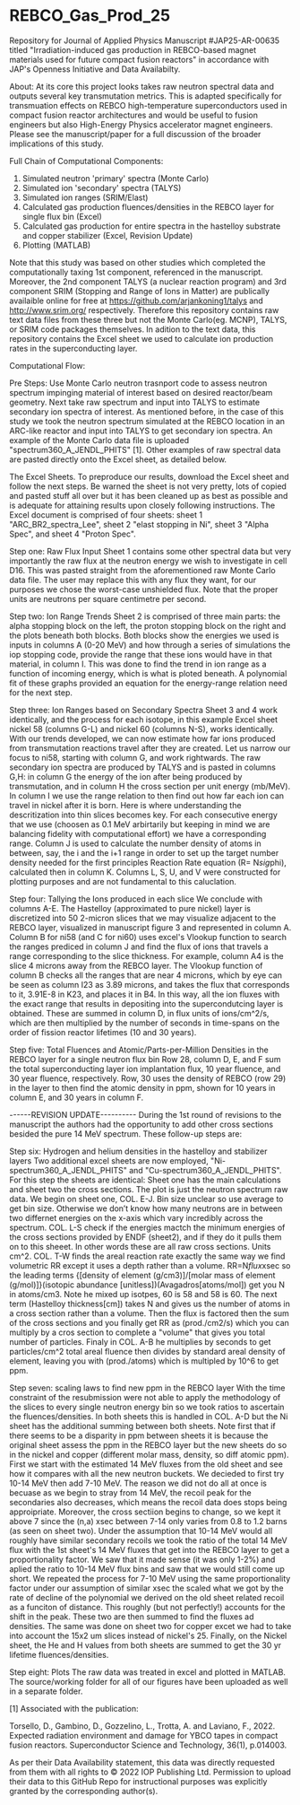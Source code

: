 # REBCO_Gas_Prod_25
Repository for Journal of Applied Physics Manuscript #JAP25-AR-00635 titled "Irradiation-induced gas production in REBCO-based magnet materials used for future compact fusion reactors" in accordance with JAP's Openness Initiative and Data Availabilty. 

About:
At its core this project looks takes raw neutron spectral data and outputs several key transmutation metrics. This is adapted specifically for transmuation effects on REBCO high-temperature superconductors used in compact fusion reactor architectures and would be useful to fusion engineers but also High-Energy Physics accelerator magnet engineers. Please see the manuscript/paper for a full discussion of the broader implications of this study. 

Full Chain of Computational Components:
1) Simulated neutron 'primary' spectra (Monte Carlo)
2) Simulated ion 'secondary' spectra (TALYS)
3) Simulated ion ranges (SRIM/Elast)
4) Calculated gas production fluences/densities in the REBCO layer for single flux bin (Excel)
5) Calculated gas production for entire spectra in the hastelloy substrate and copper stabilizer (Excel, Revision Update)
6) Plotting (MATLAB)

Note that this study was based on other studies which completed the computationally taxing 1st component, referenced in the manuscript. Moreover, the 2nd component TALYS (a nuclear reaction program) and 3rd component SRIM (Stopping and Range of Ions in Matter) are publically availaible online for free at https://github.com/arjankoning1/talys and http://www.srim.org/ respectively. Therefore this repository contains raw text data files from these three but not the Monte Carlo(eg. MCNP), TALYS, or SRIM code packages themselves. In adition to the text data, this repository contains the Excel sheet we used to calculate ion production rates in the superconducting layer.


Computational Flow:

Pre Steps: Use Monte Carlo neutron trasnport code to assess neutron spectrum impinging material of interest based on desired reactor/beam geometry. Next take raw spectrum and input into TALYS to estimate secondary ion spectra of interest. As mentioned before, in the case of this study we took the neutron spectrum simulated at the REBCO location in an ARC-like reactor and input into TALYS to get secondary ion spectra. An example of the Monte Carlo data file is uploaded "spectrum360_A_JENDL_PHITS" [1]. Other examples of raw spectral data are pasted directly onto the Excel sheet, as detailed below. 

The Excel Sheets.
To preproduce our results, download the Excel sheet and follow the next steps. Be warned the sheet is not very pretty, lots of copied and pasted stuff all over but it has been cleaned up as best as possible and is adequate for attaining results upon closely following instructions. The Excel document is comprised of four sheets: sheet 1 "ARC_BR2_spectra_Lee", sheet 2 "elast stopping in Ni", sheet 3 "Alpha Spec", and sheet 4 "Proton Spec". 

Step one: Raw Flux Input
Sheet 1 contains some other spectral data but very importantly the raw flux at the neutron energy we wish to investigate in cell D16. This was pasted straight from the aforementioned raw Monte Carlo data file. The user may replace this with any flux they want, for our purposes we chose the worst-case unshielded flux. Note that the proper units are neutrons per square centimetre per second.

Step two: Ion Range Trends
Sheet 2 is comprised of three main parts: the alpha stopping block on the left, the proton stopping block on the right and the plots beneath both blocks. Both blocks show the energies we used is inputs in columns A (0-20 MeV) and how through a series of simulations the iop stopping code, provide the range that these ions would have in that material, in column I. This was done to find the trend in ion range as a function of incoming energy, which is what is ploted beneath. A polynomial fit of these graphs provided an equation for the energy-range relation need for the next step.

Step three: Ion Ranges based on Secondary Spectra
Sheet 3 and 4 work identically, and the process for each isotope, in this example Excel sheet nickel 58 (columns G-L) and nickel 60 (columns N-S), works identically. With our trends developed, we can now estimate how far ions produced from transmutation reactions travel after they are created. Let us narrow our focus to ni58, starting with column G, and work rightwards. The raw secondary ion spectra are produced by TALYS and is pasted in columns G,H: in column G the energy of the ion after being produced by transmutation, and in column H the cross section per unit energy (mb/MeV). In column I we use the range relation to then find out how far each ion can travel in nickel after it is born. Here is where understanding the descritization into thin slices becomes key. For each consecutive energy that we use (choosen as 0.1 MeV arbirtarily but keeping in mind we are balancing fidelity with computational effort) we have a corresponding range. Column J is used to calculate the number density of atoms in between, say, the i and the i+1 range in order to set up the target number density needed for the first principles Reaction Rate equation (R= N*sig*phi), calculated then in column K. Columns L, S, U, and V were constructed for plotting purposes and are not fundamental to this caluclation.

Step four: Tallying the Ions produced in each slice
We conclude with columns A-E. The Hastelloy (approximated to pure nickel) layer is discretized into 50 2-micron slices that we may visualize adjacent to the REBCO layer, visualized in manuscript figure 3 and represented in column A. Column B for ni58 (and C for ni60) uses excel's Vlookup function to search the ranges prediced in column J and find the flux of ions that travels a range corresponding to the slice thickness. For example, column A4 is the slice 4 microns away from the REBCO layer. The Vlookup function of column B checks all the ranges that are near 4 microns, which by eye can be seen as column I23 as 3.89 microns, and takes the flux that corresponds to it, 3.91E-8 in K23, and places it in B4. In this way, all the ion fluxes with the exact range that results in depositing into the supercondutcing layer is obtained. These are summed in column D, in flux units of ions/cm^2/s, which are then multiplied by the number of seconds in time-spans on the order of fission reactor lifetimes (10 and 30 years).

Step five: Total Fluences and Atomic/Parts-per-Million Densities in the REBCO layer for a single neutron flux bin 
Row 28, column D, E, and F sum the total superconducting layer ion implantation flux, 10 year fluence, and 30 year fluence, respectively. Row, 30 uses the density of REBCO (row 29) in the layer to then find the atomic density in ppm, shown for 10 years in column E, and 30 years in column F. 

------REVISION UPDATE----------
During the 1st round of revisions to the manuscript the authors had the opportunity to add other cross sections besided the pure 14 MeV spectrum. These follow-up steps are:

Step six: Hydrogen and helium densities in the hastelloy and stabilizer layers
Two additional excel sheets are now employed, "Ni-spectrum360_A_JENDL_PHITS" and "Cu-spectrum360_A_JENDL_PHITS". For this step the sheets are identical: Sheet one has the main calculations and sheet two the cross sections. The plot is just the neutron spectrum raw data. We begin on sheet one, COL. E-J. Bin size unclear so use average to get bin size. Otherwise we don’t know how many neutrons are in between two differnet energies on the x-axis which vary incredibly across the spectrum. COL. L-S check if the energies mactch the minimum energies of the cross sections provided by ENDF (sheet2), and if they do it pulls them on to this sheeet. In other words these are all raw cross sections. Units cm^2. COL. T-W finds the areal reaction rate  exactly the same way we find volumetric RR except it uses a depth rather than a volume. RR=N*flux*xsec so the leading terms {[density of element (g/cm3)]/[molar mass of element (g/mol)]}(isotopic abundance [unitless])(Avagadros[atoms/mol]) get you N in atoms/cm3. Note he mixed up isotpes, 60 is 58 and 58 is 60. The next term (Hastelloy thickness[cm]) takes N and gives us the number of atoms in a cross section rather than a volume. Then the flux is factored then the sum of the cross sections and you finally get RR as (prod./cm2/s) which you can multiply by a cros section to complete a "volume" that gives you total number of particles. Finaly in COL. A-B he multiplies by seconds to get particles/cm^2 total areal fluence then divides by standard areal density of element, leaving you with (prod./atoms) which is multipled by 10^6 to get ppm. 

Step seven: scaling laws to find new ppm in the REBCO layer
With the time constraint of the resubmission were not able to apply the methodology of the slices to every single neutron energy bin so we took ratios to ascertain the fluences/densities. In both sheets this is handled in COL. A-D but the Ni sheet has the additional summing between both sheets. Note first that if there seems to be a disparity in ppm between sheets it is because the original sheet assess the ppm in the REBCO layer but the new sheets do so in the nickel and copper (different molar mass, density, so diff atomic ppm). First we start with the estimated 14 MeV fluxes from the old sheet and see how it compares with all the new neutron buckets. We decieded to first try 10-14 MeV then add 7-10 MeV. The reason we did not do all at once is becuase as we begin to stray from 14 MeV, the recoil peak for the secondaries also decreases, which means the recoil data does stops being approipriate. Moreover, the cross sectiion begins to change, so we kept it above 7 since the (n,a) xsec between 7-14 only varies from 0.8 to 1.2 barns (as seen on sheet two). Under the assumption that 10-14 MeV would all roughly have similar secondary recoils we took the ratio of the total 14 MeV flux with the 1st sheet's 14 MeV fluxes that get into the REBCO layer to get a proportionality factor. We saw that it made sense (it was only 1-2%) and aplied the ratio to 10-14 MeV flux bins and saw that we would still come up short. We repeated the process for 7-10 MeV using the same proportionality factor under our assumption of similar xsec the scaled what we got by the rate of decline of the polynomial we derived on the old sheet related recoil as a funciton of distance. This roughly (but not perfectly!) accounts for the shift in the peak. These two are then summed to find the fluxes ad densities. The same was done on sheet two for copper excet we had to take into account the 15x2 um slices instead of nickel's 25. Finally, on the Nickel sheet, the He and H values from both sheets are summed to get the 30 yr lifetime fluences/densities. 


Step eight: Plots
The raw data was treated in excel and plotted in MATLAB. The source/working folder for all of our figures have been uploaded as well in a separate folder. 

[1] Associated with the publication:

Torsello, D., Gambino, D., Gozzelino, L., Trotta, A. and Laviano, F., 2022. Expected radiation environment and damage for YBCO tapes in compact fusion reactors. Superconductor Science and Technology, 36(1), p.014003.

As per their Data Availability statement, this data was directly requested from them with all rights to © 2022 IOP Publishing Ltd. Permission to upload their data to this GitHub Repo for instructional purposes was explicitly granted by the corresponding author(s).
